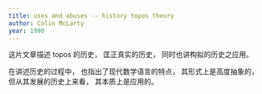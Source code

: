 ```yaml
---
title: uses and abuses -- history topos theory
author: Colin McLarty
year: 1990
---
```


这片文章描述 topos 的历史，
匡正真实的历史，
同时也讲构拟的历史之应用。

在讲述历史的过程中，
也指出了现代数学语言的特点，
其形式上是高度抽象的，
但从其发展的历史上来看，
其本质上是应用的。

